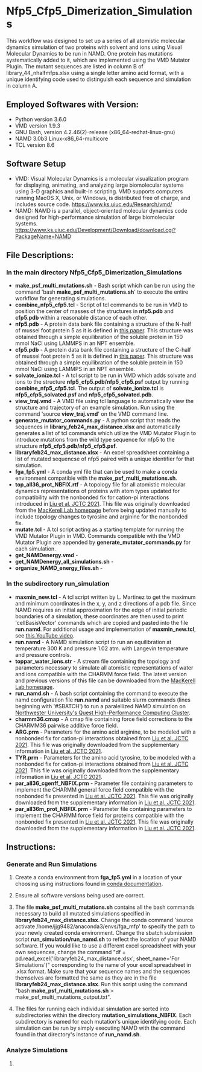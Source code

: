 <!-- For developers:
Please use bold font for file names, directories, and file paths.
Please use italic font for variables.
Follow heading styles.
# First-level heading
## Second-level heading
### Third-level heading
See https://docs.github.com/en/get-started/writing-on-github/getting-started-with-writing-and-formatting-on-github/basic-writing-and-formatting-syntax for formatting syntax.
-->

# Nfp5_Cfp5_Dimerization_Simulations

This workflow was designed to set up a series of all atomistic molecular dynamics simulation of two proteins with solvent and ions using Visual Molecular Dynamics to be run in NAMD. One protein has mutations systematically added to it, which are implemented using the VMD Mutator Plugin. The mutant sequences are listed in column B of library_44_nhalfmfps.xlsx using a single letter amino acid format, with a unique identifying code used to distinguish each sequence and simulation in column A.

## Employed Softwares with Version:

- Python version 3.6.0
- VMD version 1.9.3
- GNU Bash, version 4.2.46(2)-release (x86_64-redhat-linux-gnu)
- NAMD 3.0b3 Linux-x86_64-multicore
- TCL version 8.6

## Software Setup

- VMD: Visual Molecular Dynamics is a molecular visualization program for displaying, animating, and analyzing large biomolecular systems using 3-D graphics and built-in scripting. VMD supports computers running MacOS X, Unix, or Windows, is distributed free of charge, and includes source code. https://www.ks.uiuc.edu/Research/vmd/
- NAMD: NAMD is a parallel, object-oriented molecular dynamics code designed for high-performance simulation of large biomolecular systems. https://www.ks.uiuc.edu/Development/Download/download.cgi?PackageName=NAMD

## File Descriptions:

### In the main directory **Nfp5_Cfp5_Dimerization_Simulations**

- **make_psf_multi_mutations.sh** - Bash script which can be run using the command 'bash **make_psf_multi_mutations.sh**' to execute the entire workflow for generating simulations.
- **combine_nfp5_cfp5.tcl** - Script of tcl commands to be run in VMD to position the center of masses of the structures in **nfp5.pdb** and **cfp5.pdb** within a reasonable distance of each other.
- **nfp5.pdb** - A protein data bank file containing a structure of the N-half of mussel foot protein 5 as it is defined in [this paper](https://doi.org/10.1038/s41467-023-37563-0). This structure was obtained through a simple equilibration of the soluble protein in 150 mmol NaCl using LAMMPS in an NPT ensemble.
- **cfp5.pdb** - A protein data bank file containing a structure of the C-half of mussel foot protein 5 as it is defined in [this paper](https://doi.org/10.1038/s41467-023-37563-0). This structure was obtained through a simple equilibration of the soluble protein in 150 mmol NaCl using LAMMPS in an NPT ensemble.
- **solvate_ionize.tcl** - A tcl script to be run in VMD which adds solvate and ions to the structure **nfp5_cfp5.pdb/nfp5_cfp5.psf** output by running **combine_nfp5_cfp5.tcl**. The output of **solvate_ionize.tcl** is **nfp5_cfp5_solvated.psf** and **nfp5_cfp5_solvated.pdb**.
- **view_traj.vmd** - A VMD file using tcl language to automatically view the structure and trajectory of an example simulation. Run using the command 'source **view_traj.vmd**' on the VMD command line.
- **generate_mutator_commands.py** - A python script that reads the sequences in **library_feb24_max_distance.xlsx** and automatically generates a list of tcl commands which utilize the VMD Mutator Plugin to introduce mutations from the wild type sequence for nfp5 to the structure **nfp5_cfp5.pdb/nfp5_cfp5.psf**.
- **libraryfeb24_max_distance.xlsx** - An excel spreadsheet containing a list of mutated sequencse of nfp5 paired with a unique identifier for that simulation.
- **fga_fp5.yml** - A conda yml file that can be used to make a conda environment compatible with the **make_psf_multi_mutations.sh**.
- **top_all36_prot_NBFIX.rtf** - A topology file for all atomistic molecular dynamics representations of proteins with atom types updated for compatibility with the nonbonded fix for cation-pi interactions introduced in [Liu et al. JCTC 2021](https://doi.org/10.1021/acs.jctc.1c00219). This file was originally downloaded from the [MacKerell Lab homepage](https://mackerell.umaryland.edu/charmm_ff.shtml#charmm) before being updated manually to include topology changes to tyrosine and arginine for the nonbonded fix.
- **mutate.tcl** - A tcl script acting as a starting template for running the VMD Mutator Plugin in VMD. Commands compatible with the VMD Mutator Plugin are appended by **generate_mutator_commands.py** for each simulation.
- **get_NAMDenergy.vmd** -
- **get_NAMDenergy_all_simulations.sh** -
- **organize_NAMD_energy_files.sh** -

### In the subdirectory **run_simulation**
- **maxmin_new.tcl** - A tcl script written by L. Martinez to get the maximum and minimum coordinates in the x, y, and z directions of a pdb file. Since NAMD requires an initial approximation for the edge of initial periodic boundaries of a simulation, these coordinates are then used to print 'cellBasisVector' commands which are copied and pasted into the file **run.namd**. For additional usage and implementation of **maxmin_new.tcl**, see [this YouTube video](https://www.youtube.com/watch?v=IArpsQsZ95U).
- **run.namd** - A NAMD simulation script to run an equilibration at temperature 300 K and pressure 1.02 atm. with Langevin temperature and pressure controls.
- **toppar_water_ions.str** - A stream file containing the topology and parameters necessary to simulate all atomistic representations of water and ions compatible with the CHARMM force field. The latest version and previous versions of this file can be downloaded from the [MacKerell Lab homepage](https://mackerell.umaryland.edu/charmm_ff.shtml#charmm).
- **run_namd.sh** - A bash script containing the command to execute the namd configuration file **run.namd** and suitable slurm commands (lines beginning with '#SBATCH') to run a paralellized NAMD simulation on [Northwester University's Quest High-Performance Computing Cluster](https://www.it.northwestern.edu/departments/it-services-support/research/computing/quest/).
- **charmm36.cmap** - A cmap file containing force field corrections to the CHARMM36 pairwise additive force field.
- **ARG.prm** - Parameters for the amino acid arginine, to be modeled with a nonbonded fix for cation-pi interactions obtained from [Liu et al. JCTC 2021](https://doi.org/10.1021/acs.jctc.1c00219). This file was originally downloaded from the supplementary information in [Liu et al. JCTC 2021](https://doi.org/10.1021/acs.jctc.1c00219).
- **TYR.prm** - Parameters for the amino acid tyrosine, to be modeled with a nonbonded fix for cation-pi interactions obtained from [Liu et al. JCTC 2021](https://doi.org/10.1021/acs.jctc.1c00219). This file was originally downloaded from the supplementary information in [Liu et al. JCTC 2021](https://doi.org/10.1021/acs.jctc.1c00219).
- **par_all36_cgenff_NBFIX.prm** - Parameter file containing parameters to implement the CHARMM general force field compatible with the nonbonded fix presented in [Liu et al. JCTC 2021](https://doi.org/10.1021/acs.jctc.1c00219). This file was originally downloaded from the supplementary information in [Liu et al. JCTC 2021](https://doi.org/10.1021/acs.jctc.1c00219).
- **par_all36m_prot_NBFIX.prm** - Parameter file containing parameters to implement the CHARMM force field for proteins compatible with the nonbonded fix presented in [Liu et al. JCTC 2021](https://doi.org/10.1021/acs.jctc.1c00219). This file was originally downloaded from the supplementary information in [Liu et al. JCTC 2021](https://doi.org/10.1021/acs.jctc.1c00219).


## Instructions:

### Generate and Run Simulations

1. Create a conda environment from **fga_fp5.yml** in a location of your choosing using instructions found in [conda documentation](https://conda.io/projects/conda/en/latest/user-guide/tasks/manage-environments.html#creating-an-environment-from-an-environment-yml-file).

1. Ensure all software versions being used are correct.

1. The file **make_psf_multi_mutations.sh** contains all the bash commands necessary to build all mutated simulations specified in **libraryfeb24_max_distance.xlsx**. Change the conda command 'source activate /home/jjg9482/anaconda3/envs/fga_mfp' to specify the path to your newly created conda environment. Change the sbatch submission script **run_simulation/run_namd.sh** to reflect the location of your NAMD software. If you would like to use a different excel spreadsheet with your own sequences, change the command "df = pd.read_excel('libraryfeb24_max_distance.xlsx', sheet_name='For Simulations')" corresponding to the name of your excel spreadsheet in .xlsx format. Make sure that your sequence names and the sequences themselves are formatted the same as they are in the file **libraryfeb24_max_distance.xlsx**. Run this script using the command "bash **make_psf_multi_mutations.sh** > make_psf_multi_mutations_output.txt".

1. The files for running each individual simulation are sorted into subdirectories within the directory **mutation_simulations_NBFIX**. Each subdirectory is named for each mutation's unique identifying code. Each simulation can be run by simply executing NAMD with the command found in that directory's instance of **run_namd.sh**.

### Analyze Simulations

1. 
